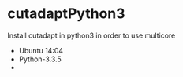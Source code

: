 # cutadaptPython3
Install cutadapt in python3 in order to use multicore

- Ubuntu 14:04
- Python-3.3.5
- 
